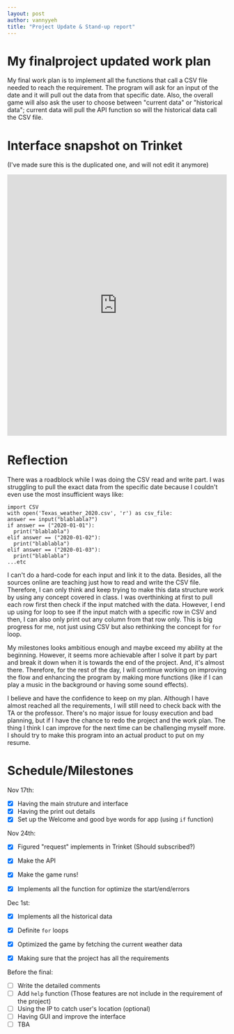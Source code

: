 ```yaml
---
layout: post
author: vannyyeh
title: "Project Update & Stand-up report"
---
```

# My finalproject updated work plan

  My final work plan is to implement all the functions that call a CSV file needed to reach the requirement. The program will ask for an input of the date and it 
  will pull out the data from that specific date.
  Also, the overall game will also ask the user to choose between "current data" or "historical data"; current data will pull the API function so will the 
  historical data call the CSV file. 


# Interface snapshot on Trinket

(I've made sure this is the duplicated one, and will not edit it anymore)
<iframe src="https://trinket.io/embed/python3/95cc321075" width="100%" height="600" frameborder="0" marginwidth="0" marginheight="0" allowfullscreen></iframe>



# Reflection

  There was a roadblock while I was doing the CSV read and write part. I was struggling to pull the exact data from the specific date because I couldn't even 
  use the most insufficient ways like:
  ```
  import CSV
  with open('Texas_weather_2020.csv', 'r') as csv_file:
  answer == input("blablabla?")
  if answer == ("2020-01-01"):
    print("blablabla")
  elif answer == ("2020-01-02"):
    print("blablabla")
  elif answer == ("2020-01-03"):
    print("blablabla")
  ...etc
  ````
  I can't do a hard-code for each input and link it to the data. Besides, all the sources online are teaching just how to read and write the CSV file. Therefore, 
  I can only think and keep trying to make this data structure work by using any concept covered in class. I was overthinking at first to pull each row first 
  then check if the input matched with the data. However, I end up using for loop to see if the input match with a specific row in CSV and then, I can also only 
  print out any column from that row only. This is big progress for me, not just using CSV but also rethinking the concept for `for` loop. 
  
  My milestones looks ambitious enough and maybe exceed my ability at the beginning. However, it seems more achievable after I solve it part by part and break it
  down when it is towards the end of the project. And, it's almost there. Therefore, for the rest of the day, I will continue working on improving the flow and 
  enhancing the program by making more functions (like if I can play a music in the background or having some sound effects). 
  
  I believe and have the confidence to keep on my plan. Although I have almost reached all the requirements, I will still need to check back with the TA or the 
  professor. There's no major issue for lousy execution and bad planning, but if I have the chance to redo the project and the work plan. The thing I think I can 
  improve for the next time can be challenging myself more. I should try to make this program into an actual product to put on my resume. 


# Schedule/Milestones

Nov 17th:
- [x] Having the main struture and interface
- [x] Having the print out details
- [x] Set up the Welcome and good bye words for app (using `if` function)

Nov 24th:
- [X] Figured "request" implements in Trinket (Should subscribed?)
- [X] Make the API
- [X] Make the game runs!
- [X] Implements all the function for optimize the start/end/errors


Dec 1st:
- [X] Implements all the historical data 
- [X] Definite `for` loops
- [X] Optimized the game by fetching the current weather data
- [X] Making sure that the project has all the requirements


Before the final:
- [ ] Write the detailed comments
- [ ] Add `help` function
(Those features are not include in the requirement of the project)
- [ ] Using the IP to catch user's location (optional)
- [ ] Having GUI and improve the interface
- [ ] TBA
